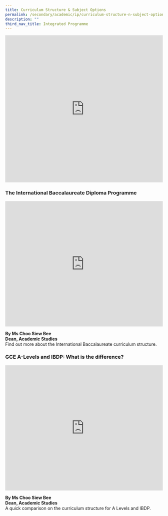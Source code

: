 ```yaml
---
title: Curriculum Structure & Subject Options
permalink: /secondary/academic/ip/curriculum-structure-n-subject-options/
description: ""
third_nav_title: Integrated Programme
---
```

<div style="width:100%; height:470px">
	<iframe allowfullscreen="true" height="100%" width="100%" frameborder="0" src="https://docs.google.com/presentation/d/e/2PACX-1vQXRm_qsQ3ovDfcp2yrx2eUZnH1OPmOKqj1T5tPgC78nu4Rq_NZR7QvmSTrNGLQ41mkK6MsGF9uZhOW/embed?start=true&amp;loop=true&amp;delayms=3000"></iframe>	
</div>



### The International Baccalaureate Diploma Programme
<div style="width:100%; height:400px">
  <iframe class="ive_eobj_center" allowfullscreen="" frameborder="0" title="MGS Heritage Video" src="https://www.youtube.com/embed/SID5OYFAEwU" height="100%" width="100%">
  </iframe>
</div>

**By Ms Choo Siew Bee** <br>
**Dean, Academic Studies**<br>
Find out more about the International Baccalaureate curriculum structure.


### GCE A-Levels and IBDP: What is the difference?
<div style="width:100%; height:400px">
  <iframe class="ive_eobj_center" allowfullscreen="" frameborder="0" title="MGS Heritage Video" src="https://www.youtube.com/embed/nwCNo06Spz0" height="100%" width="100%">
  </iframe>
</div>

**By Ms Choo Siew Bee** <br> 
**Dean, Academic Studies**<br>
A quick comparison on the curriculum structure for A Levels and IBDP.